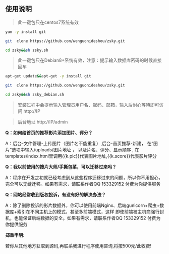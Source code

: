 使用说明
---
>此一键包只在centos7系统有效
```Bash
yum -y install git 

git  clone https://github.com/wenguonideshou/zsky.git

cd zsky&&sh zsky.sh
```

>此一键包只在Debian8+系统有效，注意：提示输入数据库密码的时候直接回车
```Bash
apt-get update&&apt-get -y install git 

git  clone https://github.com/wenguonideshou/zsky.git

cd zsky&&sh zsky_debian.sh
```


>安装过程中会提示输入管理员用户名、密码、邮箱，输入后耐心等待即可访问 http://IP 

>后台地址 http://IP/admin 



**Q：如何给首页的推荐影片添加图片、评分？**

A：后台-文件管理-上传图片（图片名不能重复）,后台-首页推荐-新建，
    在“图片”选项中输入/uploads/图片地址 ， 以及片名、评分、显示顺序 , 
    在templates/index.html里调用{{k.pic}}代表图片地址,{{k.score}}代表影片评分



**Q：我以前使用的搜片大师/手撕包菜，可以迁移过来吗？**

A：程序在开发之初就已经考虑到从这些程序迁移过来的问题，所以你不用担心，完全可以无缝迁移。如果有需求，请联系作者QQ 153329152 付费为你提供服务

**Q：网站经常收到版权投诉，有没有好的解决办法？**

A：除了删除投诉的影片数据外，你可以使用前端Nginx、后端gunicorn+爬虫+数据库+索引在不同主机上的模式，甚至多前端模式，这样 即使前端被主机商强行封机，也能保证后端数据的安全。如果有需求，请联系作者QQ 153329152 付费为你提供服务

**郑重申明:**

若你从其他地方获取到源码,再联系我进行程序使用咨询,将按500元/此收费!


